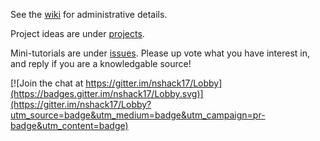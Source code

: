 See the [wiki](https://github.com/neurodata/nshack17/wiki) for administrative details.

Project ideas are under [projects](https://github.com/neurodata/nshack17/projects/1).

Mini-tutorials are under [issues](https://github.com/neurodata/nshack17/issues).  Please up vote what you have interest in, and reply if you are a knowledgable source!

[![Join the chat at https://gitter.im/nshack17/Lobby](https://badges.gitter.im/nshack17/Lobby.svg)](https://gitter.im/nshack17/Lobby?utm_source=badge&utm_medium=badge&utm_campaign=pr-badge&utm_content=badge)
